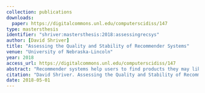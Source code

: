 ```yaml
---
collection: publications
downloads:
  paper: https://digitalcommons.unl.edu/computerscidiss/147
type: mastersthesis
identifier: "shriver:mastersthesis:2018:assessingrecsys"
author: [David Shriver]
title: "Assessing the Quality and Stability of Recommender Systems"
venue: "University of Nebraska-Lincoln"
year: 2018
access_url: https://digitalcommons.unl.edu/computerscidiss/147
abstract: "Recommender systems help users to find products they may like when lacking personal experience or facing an overwhelmingly large set of items. However, assessing the quality and stability of recommender systems can present challenges for developers. First, traditional accuracy metrics, such as precision and recall, for validating the quality of recommendations, offer only a coarse, one-dimensional view of the system performance. Second, assessing the stability of a recommender systems requires generating new data and retraining a system, which is expensive. In this work, we present two new approaches for assessing the quality and stability of recommender systems to address these challenges. We first present a general and extensible approach for assessing the quality of the behavior of a recommender system using logical property templates. The approach is general in that it defines recommendation systems in terms of sets of rankings, ratings, users, and items on which property templates are defined. It is extensible in that these property templates define a space of properties that can be instantiated and parameterized to characterize a recommendation system. We study the application of the approach to several recommendation systems. Our findings demonstrate the potential of these properties, illustrating the insights they can provide about the different algorithms and evolving datasets. We also present an approach for influence-guided fuzz testing of recommender system stability. We infer influence models for aspects of a dataset, such as users or items, from the recommendations produced by a recommender system and its training data. We define dataset fuzzing heuristics that use these influence models for generating modifications to an original dataset and we present a test oracle based on a threshold of acceptable instability. We implement our approach and evaluate it on several recommender algorithms using the MovieLens dataset and we find that influence-guided fuzzing can effectively find small sets of modifications that cause significantly more instability than random approaches."
citation: "David Shriver. Assessing the Quality and Stability of Recommender Systems. MS Thesis, University of Nebraska-Lincoln, 2018."
date: 2018-05-01
---
```

